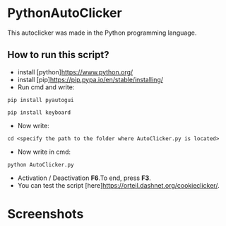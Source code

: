 # PythonAutoClicker

This autoclicker was made in the Python programming language.

## How to run this script?

* install [python]<https://www.python.org/>
* install [pip]<https://pip.pypa.io/en/stable/installing/>
* Run cmd and write: 

`pip install pyautogui`

`pip install keyboard`

* Now write: 

`cd <specify the path to the folder where AutoClicker.py is located>`

* Now write in cmd:

`python AutoClicker.py`

* Activation / Deactivation **F6**.To end, press **F3**.
* You can test the script [here]<https://orteil.dashnet.org/cookieclicker/>.

# Screenshots


